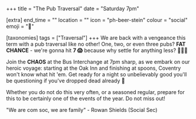 +++
title = "The Pub Traversal"
date = "Saturday 7pm"

[extra]
end_time = ""
location = ""
icon = "ph-beer-stein"
colour = "social"
emoji = ":beer:"

[taxonomies]
tags = ["Traversal"]
+++
We are back with a vengeance this term with a pub traversal like no other! One, two, or even three pubs? **FAT CHANCE** - we're gonna hit **7 :scream:** because why settle for anything less? :thinking::thinking::thinking:

Join the **CHAOS** at the Bus Interchange at 7pm sharp, as we embark on our heroic voyage: starting at the Oak Inn and finishing at spoons, Coventry won't know what hit 'em. Get ready for a night so unbelievably good you'll be questioning if you've dropped dead already :melting_face:

Whether you do not do this very often, or a seasoned regular, prepare for this to be certainly one of the events of the year. Do not miss out!

"We are com soc, we are family" - Rowan Shields (Social Sec)
